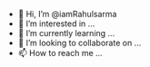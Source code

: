 - 👋 Hi, I’m @iamRahulsarma
- 👀 I’m interested in ...
- 🌱 I’m currently learning ...
- 💞️ I’m looking to collaborate on ...
- 📫 How to reach me ...

<!---
iamRahulsarma/iamRahulsarma is a ✨ special ✨ repository because its `README.md` (this file) appears on your GitHub profile.
You can click the Preview link to take a look at your changes.
--->
